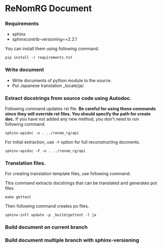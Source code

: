# ReNomRG Document

### Requirements
- sphinx
- sphinxcontrib-versioning==2.2.1

You can install them using following command.

```
pip install -r requirements.txt
```

### Write document
- Write documents of python module to the source.
- Put Japanese translation \_locale/ja/.

### Extract docstrings from source code using Autodoc.

Following command updates rst file. **Be careful for using these commands since
they will override rst files. You should specify the path for create doc.**
If you have not added any new method, you don't need to run following command.

```sphinx-apidoc -o . ../renom_rg/api```

For initial extraction, use ```-F``` option for full reconstructing docments.

```sphinx-apidoc -F -o . ../renom_rg/api```

### Translation files.
For creating translation template files, use following command.

This command extracts docstrings that can be translated and generates pot files.

```make gettext```

Then following command creates po files.

```sphinx-intl update -p _build/gettext -l ja```

### Build document on current branch

### Build document multiple branch with sphinx-versioning
